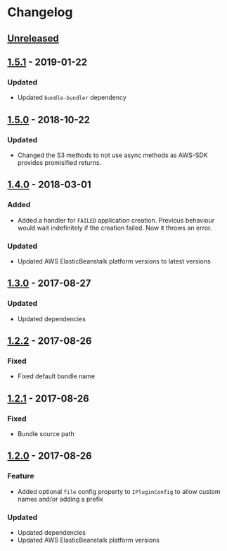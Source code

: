 # Changelog

## [Unreleased][]

## [1.5.1][] - 2019-01-22

### Updated

- Updated `bundle-bundler` dependency

## [1.5.0][] - 2018-10-22

### Updated

* Changed the S3 methods to not use async methods as AWS-SDK provides promisified returns.

## [1.4.0][] - 2018-03-01

### Added

* Added a handler for `FAILED` application creation. Previous behaviour would wait indefinitely if the creation failed. Now it throws an error.

### Updated

* Updated AWS ElasticBeanstalk platform versions to latest versions

## [1.3.0][] - 2017-08-27

### Updated

* Updated dependencies

## [1.2.2][] - 2017-08-26

### Fixed

* Fixed default bundle name

## [1.2.1][] - 2017-08-26

### Fixed

* Bundle source path

## [1.2.0][] - 2017-08-26

### Feature

* Added optional `file` config property to `IPluginConfig` to allow custom names and/or adding a prefix

### Updated

* Updated dependencies
* Updated AWS ElasticBeanstalk platform versions

[Unreleased]: https://github.com/rawphp/serverless-plugin-elastic-beanstalk/compare/v1.5.1...HEAD
[1.5.1]: https://github.com/rawphp/serverless-plugin-elastic-beanstalk/compare/v1.5.0...v1.5.1
[1.5.0]: https://github.com/rawphp/serverless-plugin-elastic-beanstalk/compare/v1.4.0...v1.5.0
[1.4.0]: https://github.com/rawphp/serverless-plugin-elastic-beanstalk/compare/v1.3.0...v1.4.0
[1.3.0]: https://github.com/rawphp/serverless-plugin-elastic-beanstalk/compare/v1.2.2...v1.3.0
[1.2.2]: https://github.com/rawphp/serverless-plugin-elastic-beanstalk/compare/v1.2.1...v1.2.2
[1.2.1]: https://github.com/rawphp/serverless-plugin-elastic-beanstalk/compare/v1.2.0...v1.2.1
[1.2.0]: https://github.com/rawphp/serverless-plugin-elastic-beanstalk/compare/v1.1.0...v1.2.0
[1.1.0]: https://github.com/rawphp/serverless-plugin-elastic-beanstalk/tree/v1.1.0
